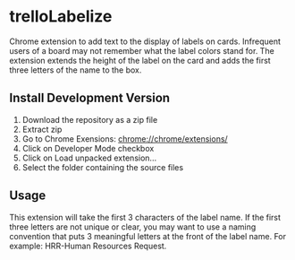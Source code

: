 trelloLabelize
==============

Chrome extension to add text to the display of labels on cards.  Infrequent users of a board may not remember what the
label colors stand for.  The extension extends the height of the label on the card and adds the first three letters of the
name to the box.


Install Development Version
---------------------------
1. Download the repository as a zip file
2. Extract zip
3. Go to Chrome Exensions: [chrome://chrome/extensions/](chrome://chrome/extensions/)
4. Click on Developer Mode checkbox
5. Click on Load unpacked extension...
6. Select the folder containing the source files

Usage
-----
This extension will take the first 3 characters of the label name.  If the first three letters are not unique or clear,
you may want to use a naming convention that puts 3 meaningful letters at the front of the label name.  For example:
HRR-Human Resources Request.